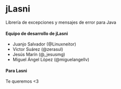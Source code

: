 # jLasni
Librería de excepciones y mensajes de error para Java

#### Equipo de desarrollo de jLasni
* Juanjo Salvador (@Linuxneitor)
* Victor Suárez (@zerasul)
* Jesús Marín (@_jesusmg)
* Miguel Ángel López (@miguelangellv)

#### Para Lasni

Te queremos <3
